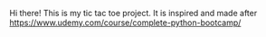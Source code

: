 Hi there! This is my tic tac toe project. It is inspired and made after https://www.udemy.com/course/complete-python-bootcamp/
